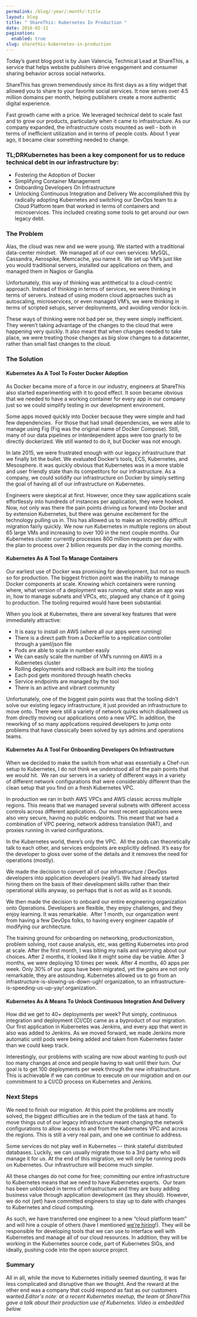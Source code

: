 ```yaml
---
permalink: /blog/:year/:month/:title
layout: blog
title: " ShareThis: Kubernetes In Production "
date: 2016-02-11
pagination:
  enabled: true
slug: sharethis-kubernetes-in-production
---
```

Today’s guest blog post is by Juan Valencia, Technical Lead at ShareThis, a service that helps website publishers drive engagement and consumer sharing behavior across social networks.

ShareThis has grown tremendously since its first days as a tiny widget that allowed you to share to your favorite social services. It now serves over 4.5 million domains per month, helping publishers create a more authentic digital experience.

Fast growth came with a price. We leveraged technical debt to scale fast and to grow our products, particularly when it came to infrastructure. As our company expanded, the infrastructure costs mounted as well - both in terms of inefficient utilization and in terms of people costs. About 1 year ago, it became clear something needed to change.

### TL;DRKubernetes has been a key component for us to reduce technical debt in our infrastructure by:

* Fostering the Adoption of Docker
* Simplifying Container Management
* Onboarding Developers On Infrastructure
* Unlocking Continuous Integration and Delivery
We accomplished this by radically adopting Kubernetes and switching our DevOps team to a Cloud Platform team that worked in terms of containers and microservices. This included creating some tools to get around our own legacy debt.  

### The Problem

Alas, the cloud was new and we were young. We started with a traditional data-center mindset. &nbsp;We managed all of our own services: MySQL, Cassandra, Aerospike, Memcache, you name it. &nbsp;We set up VM’s just like you would traditional servers, installed our applications on them, and managed them in Nagios or Ganglia.

Unfortunately, this way of thinking was antithetical to a cloud-centric approach. Instead of thinking in terms of services, we were thinking in terms of servers. Instead of using modern cloud approaches such as autoscaling, microservices, or even managed VM’s, we were thinking in terms of scripted setups, server deployments, and avoiding vendor lock-in.

These ways of thinking were not bad per se, they were simply inefficient. They weren’t taking advantage of the changes to the cloud that were happening very quickly. It also meant that when changes needed to take place, we were treating those changes as big slow changes to a datacenter, rather than small fast changes to the cloud.

### The Solution

#### Kubernetes As A Tool To Foster Docker Adoption

As Docker became more of a force in our industry, engineers at ShareThis also started experimenting with it to good effect. It soon became obvious that we needed to have a working container for every app in our company just so we could simplify testing in our development environment.

Some apps moved quickly into Docker because they were simple and had few dependencies. &nbsp;For those that had small dependencies, we were able to manage using Fig (Fig was the original name of Docker Compose). Still, many of our data pipelines or interdependent apps were too gnarly to be directly dockerized. We still wanted to do it, but Docker was not enough.

In late 2015, we were frustrated enough with our legacy infrastructure that we finally bit the bullet. We evaluated Docker’s tools, ECS, Kubernetes, and Mesosphere. It was quickly obvious that Kubernetes was in a more stable and user friendly state than its competitors for our infrastructure. As a company, we could solidify our infrastructure on Docker by simply setting the goal of having all of our infrastructure on Kubernetes.

Engineers were skeptical at first. However, once they saw applications scale effortlessly into hundreds of instances per application, they were hooked. Now, not only was there the pain points driving us forward into Docker and by extension Kubernetes, but there was genuine excitement for the technology pulling us in. This has allowed us to make an incredibly difficult migration fairly quickly. We now run Kubernetes in multiple regions on about 65 large VMs and increasing to over 100 in the next couple months. Our Kubernetes cluster currently processes 800 million requests per day with the plan to process over 2 billion requests per day in the coming months.

#### Kubernetes As A Tool To Manage Containers

Our earliest use of Docker was promising for development, but not so much so for production. The biggest friction point was the inability to manage Docker components at scale. Knowing which containers were running where, what version of a deployment was running, what state an app was in, how to manage subnets and VPCs, etc, plagued any chance of it going to production. The tooling required would have been substantial.



When you look at Kubernetes, there are several key features that were immediately attractive:

* It is easy to install on AWS (where all our apps were running)
* There is a direct path from a Dockerfile to a replication controller through a yaml/json file
* Pods are able to scale in number easily
* We can easily scale the number of VM’s running on AWS in a Kubernetes cluster
* Rolling deployments and rollback are built into the tooling
* Each pod gets monitored through health checks
* Service endpoints are managed by the tool
* There is an active and vibrant community



Unfortunately, one of the biggest pain points was that the tooling didn’t solve our existing legacy infrastructure, it just provided an infrastructure to move onto. There were still a variety of network quirks which disallowed us from directly moving our applications onto a new VPC.&nbsp;In addition, the reworking of so many applications required developers to jump onto problems that have classically been solved by sys admins and operations teams.

#### Kubernetes As A Tool For Onboarding Developers On Infrastructure

When we decided to make the switch from what was essentially a Chef-run setup to Kubernetes, I do not think we understood all of the pain points that we would hit. &nbsp;We ran our servers in a variety of different ways in a variety of different network configurations that were considerably different than the clean setup that you find on a fresh Kubernetes VPC. &nbsp;

In production we ran in both AWS VPCs and AWS classic across multiple regions. This means that we managed several subnets with different access controls across different applications. Our most recent applications were also very secure, having no public endpoints. This meant that we had a combination of VPC peering, network address translation (NAT), and proxies running in varied configurations.

In the Kubernetes world, there’s only the VPC. &nbsp;All the pods can theoretically talk to each other, and services endpoints are explicitly defined. It’s easy for the developer to gloss over some of the details and it removes the need for operations (mostly). &nbsp;

We made the decision to convert all of our infrastructure / DevOps developers into application developers (really!). We had already started hiring them on the basis of their development skills rather than their operational skills anyway, so perhaps that is not as wild as it sounds.

We then made the decision to onboard our entire engineering organization onto Operations. Developers are flexible, they enjoy challenges, and they enjoy learning. It was remarkable. &nbsp;After 1 month, our organization went from having a few DevOps folks, to having every engineer capable of modifying our architecture.

The training ground for onboarding on networking, productionization, problem solving, root cause analysis, etc, was getting Kubernetes into prod at scale. After the first month, I was biting my nails and worrying about our choices. After 2 months, it looked like it might some day be viable. After 3 months, we were deploying 10 times per week. After 4 months, 40 apps per week. Only 30% of our apps have been migrated, yet the gains are not only remarkable, they are astounding. Kubernetes allowed us to go from an infrastructure-is-slowing-us-down-ugh! organization, to an infrastructure-is-speeding-us-up-yay! organization.

#### Kubernetes As A Means To Unlock Continuous Integration And Delivery

How did we get to 40+ deployments per week? Put simply, continuous integration and deployment (CI/CD) came as a byproduct of our migration. Our first application in Kubernetes was Jenkins, and every app that went in also was added to Jenkins. As we moved forward, we made Jenkins more automatic until pods were being added and taken from Kubernetes faster than we could keep track. &nbsp;

Interestingly, our problems with scaling are now about wanting to push out too many changes at once and people having to wait until their turn. Our goal is to get 100 deployments per week through the new infrastructure. This is achievable if we can continue to execute on our migration and on our commitment to a CI/CD process on Kubernetes and Jenkins.

### Next Steps

We need to finish our migration. At this point the problems are mostly solved, the biggest difficulties are in the tedium of the task at hand. To move things out of our legacy infrastructure meant changing the network configurations to allow access to and from the Kubernetes VPC and across the regions. This is still a very real pain, and one we continue to address. &nbsp;

Some services do not play well in Kubernetes -- think stateful distributed databases. Luckily, we can usually migrate those to a 3rd party who will manage it for us. At the end of this migration, we will only be running pods on Kubernetes. Our infrastructure will become much simpler.

All these changes do not come for free; committing our entire infrastructure to Kubernetes means that we need to have Kubernetes experts. &nbsp;Our team has been unblocked in terms of infrastructure and they are busy adding business value through application development (as they should). However, we do not (yet) have committed engineers to stay up to date with changes to Kubernetes and cloud computing. &nbsp;

As such, we have transferred one engineer to a new “cloud platform team” and will hire a couple of others (have I mentioned [we’re hiring](http://www.sharethis.com/hiring.html)!). They will be responsible for developing tools that we can use to interface well with Kubernetes and manage all of our cloud resources. In addition, they will be working in the Kubernetes source code, part of Kubernetes SIGs, and ideally, pushing code into the open source project.

### Summary
All in all, while the move to Kubernetes initially seemed daunting, it was far less complicated and disruptive than we thought. And the reward at the other end was a company that could respond as fast as our customers wanted._Editor's note: at a recent Kubernetes meetup, the team at ShareThis gave a talk about their production use of Kubernetes. Video is embedded below._  
